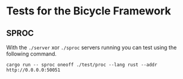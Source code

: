 # Tests for the Bicycle Framework

## SPROC

With the `./server` xor `./sproc` servers running you can test using the following command.

```
cargo run -- sproc oneoff ./test/proc --lang rust --addr http://0.0.0.0:50051
```